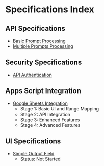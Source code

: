# Specifications Index

## API Specifications
- [Basic Prompt Processing](specs/api/basic_prompt.md)
- [Multiple Prompts Processing](specs/api/multiple_prompts.md)

## Security Specifications
- [API Authentication](specs/security/api_authentication.md)

## Apps Script Integration
- [Google Sheets Integration](specs/apps_script/sheets_integration.md)
  - Stage 1: Basic UI and Range Mapping
  - Stage 2: API Integration
  - Stage 3: Enhanced Features
  - Stage 4: Advanced Features 

## UI Specifications
- [Simple Output Field](specs/ui/simple_output_field.md)
  - Status: Not Started 